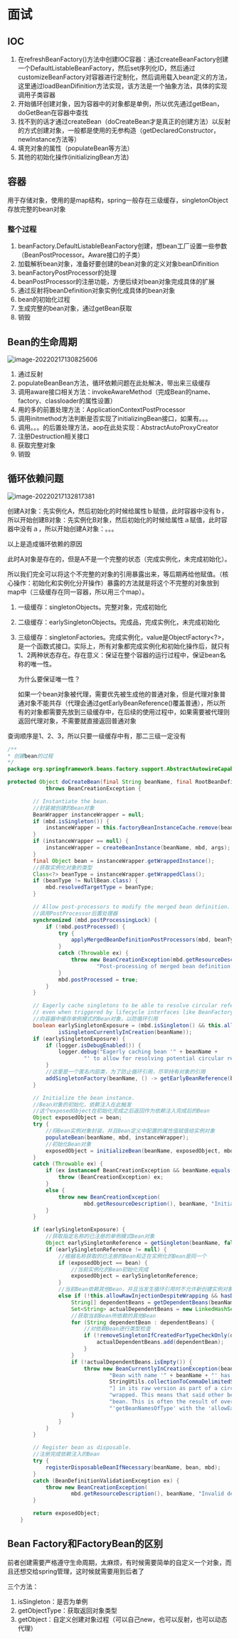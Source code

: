 # 面试

## IOC

1. 在refreshBeanFactory()方法中创建IOC容器：通过createBeanFactory创建一个DefaultListableBeanFactory，然后set序列化ID，然后通过customizeBeanFactory对容器进行定制化，然后调用载入bean定义的方法，这里通过loadBeanDifinition方法实现，该方法是一个抽象方法，具体的实现调用子类容器
2. 开始循环创建对象，因为容器中的对象都是单例，所以优先通过getBean，doGetBean在容器中查找
3. 找不到的话才通过createBean（doCreateBean才是真正的创建方法）以反射的方式创建对象，一般都是使用的无参构造（getDeclaredConstructor，newInstance方法等）
4. 填充对象的属性（populateBean等方法）
5. 其他的初始化操作(initializingBean方法)

## 容器

用于存储对象，使用的是map结构，spring一般存在三级缓存，singletonObject存放完整的bean对象

### 整个过程

1. beanFactory.DefaultListableBeanFactory创建，想bean工厂设置一些参数（BeanPostProcessor。Aware接口的子类）
2. 加载解析bean对象，准备好要创建的bean对象的定义对象beanDifinition
3. beanFactoryPostProcessor的处理
4. beanPostProcessor的注册功能，方便后续对bean对象完成具体的扩展
5. 通过反射将beanDefinition对象实例化成具体的bean对象
6. bean的初始化过程
7. 生成完整的bean对象，通过getBean获取
8. 销毁

## Bean的生命周期

![image-20220217130825606](images/image-20220217130825606.png)

1. 通过反射
2. populateBeanBean方法，循环依赖问题在此处解决，带出来三级缓存
3. 调用aware接口相关方法：invokeAwareMethod（完成Bean的name、factory、classloader的属性设置）
4. 用的多的前置处理方法：ApplicationContextPostProcessor
5. 调用initmethod方法判断是否实现了initializingBean接口，如果有。。。
6. 调用。。。的后置处理方法，aop在此处实现：AbstractAutoProxyCreator
7. 注册Destruction相关接口
8. 获取完整对象
9. 销毁

## 循环依赖问题

![image-20220217132817381](images/image-20220217132817381.png)

创建A对象：先实例化A，然后初始化的时候给属性ｂ赋值，此时容器中没有ｂ，所以开始创建B对象：先实例化B对象，然后初始化的时候给属性ａ赋值，此时容器中没有ａ，所以开始创建A对象：。。。

以上是造成循环依赖的原因

此时A对象是存在的，但是A不是一个完整的状态（完成实例化，未完成初始化）。

所以我们完全可以将这个不完整的对象的引用暴露出来，等后期再给他赋值。（核心操作：初始化和实例化分开操作）暴露的方法就是将这个不完整的对象放到map中（三级缓存在同一容器，所以用三个map）。

1. 一级缓存：singletonObjects。完整对象，完成初始化

2. 二级缓存：earlySingletonObjects。完成品，完成实例化，未完成初始化

3. 三级缓存：singletonFactories。完成实例化，value是ObjectFactory<?>，是一个函数式接口。实际上，所有对象都完成实例化和初始化操作后，就只有1、2两种状态存在。存在意义：保证在整个容器的运行过程中，保证bean名称的唯一性。

   为什么要保证唯一性？

   如果一个bean对象被代理，需要优先被生成他的普通对象，但是代理对象普通对象不能共存（代理会通过getEarlyBeanReference()覆盖普通），所以所有的对象都需要先放到三级缓存中，在后续的使用过程中，如果需要被代理则返回代理对象，不需要就直接返回普通对象

查询顺序是1、2、3，所以只要一级缓存中有，那二三级一定没有

```java
/**
* 创建bean的过程
*/
package org.springframework.beans.factory.support.AbstractAutowireCapableBeanFactory;

protected Object doCreateBean(final String beanName, final RootBeanDefinition mbd, final @Nullable Object[] args)
			throws BeanCreationException {

		// Instantiate the bean.
		//封装被创建的Bean对象
		BeanWrapper instanceWrapper = null;
		if (mbd.isSingleton()) {
			instanceWrapper = this.factoryBeanInstanceCache.remove(beanName);
		}
		if (instanceWrapper == null) {
			instanceWrapper = createBeanInstance(beanName, mbd, args);
		}
		final Object bean = instanceWrapper.getWrappedInstance();
		//获取实例化对象的类型
		Class<?> beanType = instanceWrapper.getWrappedClass();
		if (beanType != NullBean.class) {
			mbd.resolvedTargetType = beanType;
		}

		// Allow post-processors to modify the merged bean definition.
		//调用PostProcessor后置处理器
		synchronized (mbd.postProcessingLock) {
			if (!mbd.postProcessed) {
				try {
					applyMergedBeanDefinitionPostProcessors(mbd, beanType, beanName);
				}
				catch (Throwable ex) {
					throw new BeanCreationException(mbd.getResourceDescription(), beanName,
							"Post-processing of merged bean definition failed", ex);
				}
				mbd.postProcessed = true;
			}
		}

		// Eagerly cache singletons to be able to resolve circular references
		// even when triggered by lifecycle interfaces like BeanFactoryAware.
		//向容器中缓存单例模式的Bean对象，以防循环引用
		boolean earlySingletonExposure = (mbd.isSingleton() && this.allowCircularReferences &&
				isSingletonCurrentlyInCreation(beanName));
		if (earlySingletonExposure) {
			if (logger.isDebugEnabled()) {
				logger.debug("Eagerly caching bean '" + beanName +
						"' to allow for resolving potential circular references");
			}
			//这里是一个匿名内部类，为了防止循环引用，尽早持有对象的引用
			addSingletonFactory(beanName, () -> getEarlyBeanReference(beanName, mbd, bean));
		}

		// Initialize the bean instance.
		//Bean对象的初始化，依赖注入在此触发
		//这个exposedObject在初始化完成之后返回作为依赖注入完成后的Bean
		Object exposedObject = bean;
		try {
			//将Bean实例对象封装，并且Bean定义中配置的属性值赋值给实例对象
			populateBean(beanName, mbd, instanceWrapper);
			//初始化Bean对象
			exposedObject = initializeBean(beanName, exposedObject, mbd);
		}
		catch (Throwable ex) {
			if (ex instanceof BeanCreationException && beanName.equals(((BeanCreationException) ex).getBeanName())) {
				throw (BeanCreationException) ex;
			}
			else {
				throw new BeanCreationException(
						mbd.getResourceDescription(), beanName, "Initialization of bean failed", ex);
			}
		}

		if (earlySingletonExposure) {
			//获取指定名称的已注册的单例模式Bean对象
			Object earlySingletonReference = getSingleton(beanName, false);
			if (earlySingletonReference != null) {
				//根据名称获取的已注册的Bean和正在实例化的Bean是同一个
				if (exposedObject == bean) {
					//当前实例化的Bean初始化完成
					exposedObject = earlySingletonReference;
				}
				//当前Bean依赖其他Bean，并且当发生循环引用时不允许新创建实例对象
				else if (!this.allowRawInjectionDespiteWrapping && hasDependentBean(beanName)) {
					String[] dependentBeans = getDependentBeans(beanName);
					Set<String> actualDependentBeans = new LinkedHashSet<>(dependentBeans.length);
					//获取当前Bean所依赖的其他Bean
					for (String dependentBean : dependentBeans) {
						//对依赖Bean进行类型检查
						if (!removeSingletonIfCreatedForTypeCheckOnly(dependentBean)) {
							actualDependentBeans.add(dependentBean);
						}
					}
					if (!actualDependentBeans.isEmpty()) {
						throw new BeanCurrentlyInCreationException(beanName,
								"Bean with name '" + beanName + "' has been injected into other beans [" +
								StringUtils.collectionToCommaDelimitedString(actualDependentBeans) +
								"] in its raw version as part of a circular reference, but has eventually been " +
								"wrapped. This means that said other beans do not use the final version of the " +
								"bean. This is often the result of over-eager type matching - consider using " +
								"'getBeanNamesOfType' with the 'allowEagerInit' flag turned off, for example.");
					}
				}
			}
		}

		// Register bean as disposable.
		//注册完成依赖注入的Bean
		try {
			registerDisposableBeanIfNecessary(beanName, bean, mbd);
		}
		catch (BeanDefinitionValidationException ex) {
			throw new BeanCreationException(
					mbd.getResourceDescription(), beanName, "Invalid destruction signature", ex);
		}

		return exposedObject;
	}
```

## Bean Factory和FactoryBean的区别

前者创建需要严格遵守生命周期，太麻烦，有时候需要简单的自定义一个对象，而且还想交给spring管理，这时候就需要用到后者了

三个方法：

1. isSingleton：是否为单例
2. getObjectType：获取返回对象类型
3. getObject：自定义创建对象过程（可以自己new，也可以反射，也可以动态代理）